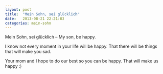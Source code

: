 ```yaml
---
layout: post
title:  "Mein Sohn, sei glücklich"
date:   2013-08-21 22:21:03
categories: mein-sohn
---
```


Mein Sohn, sei glücklich – My son, be happy.

I know not every moment in your life will be happy. That there will be things that will make you sad.

Your mom and I hope to do our best so you can be happy. That will make us happy :)